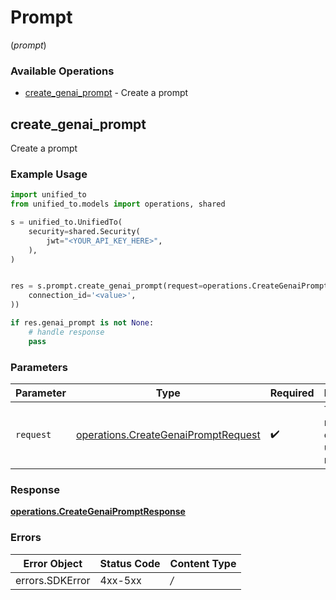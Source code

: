 # Prompt
(*prompt*)

### Available Operations

* [create_genai_prompt](#create_genai_prompt) - Create a prompt

## create_genai_prompt

Create a prompt

### Example Usage

```python
import unified_to
from unified_to.models import operations, shared

s = unified_to.UnifiedTo(
    security=shared.Security(
        jwt="<YOUR_API_KEY_HERE>",
    ),
)


res = s.prompt.create_genai_prompt(request=operations.CreateGenaiPromptRequest(
    connection_id='<value>',
))

if res.genai_prompt is not None:
    # handle response
    pass

```

### Parameters

| Parameter                                                                                  | Type                                                                                       | Required                                                                                   | Description                                                                                |
| ------------------------------------------------------------------------------------------ | ------------------------------------------------------------------------------------------ | ------------------------------------------------------------------------------------------ | ------------------------------------------------------------------------------------------ |
| `request`                                                                                  | [operations.CreateGenaiPromptRequest](../../models/operations/creategenaipromptrequest.md) | :heavy_check_mark:                                                                         | The request object to use for the request.                                                 |


### Response

**[operations.CreateGenaiPromptResponse](../../models/operations/creategenaipromptresponse.md)**
### Errors

| Error Object    | Status Code     | Content Type    |
| --------------- | --------------- | --------------- |
| errors.SDKError | 4xx-5xx         | */*             |
